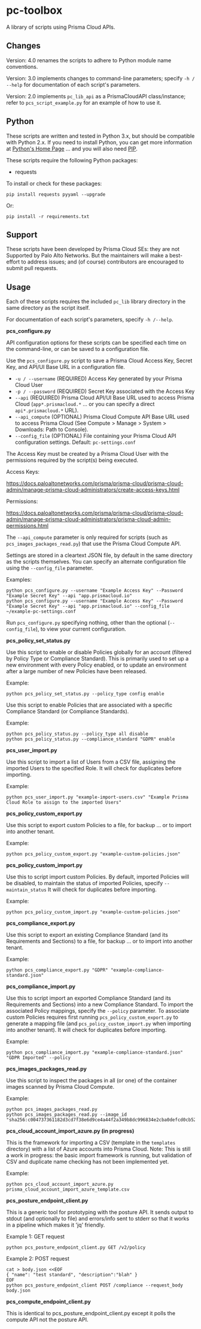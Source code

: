 # pc-toolbox

A library of scripts using Prisma Cloud APIs.

## Changes

Version: 4.0 renames the scripts to adhere to Python module name conventions.

Version: 3.0 implements changes to command-line parameters; specify `-h / --help` for documentation of each script's parameters.

Version: 2.0 implements `pc_lib_api` as a PrismaCloudAPI class/instance; refer to `pcs_script_example.py` for an example of how to use it.

## Python

These scripts are written and tested in Python 3.x, but should be compatible with Python 2.x.
If you need to install Python, you can get more information at [Python's Home Page](https://www.python.org/) ... and you will also need [PIP](https://pypi.python.org/pypi/pip). 

These scripts require the following Python packages:

- requests

To install or check for these packages:

```
pip install requests pyyaml --upgrade
```

Or:

```
pip install -r requirements.txt
```

## Support

These scripts have been developed by Prisma Cloud SEs: they are not Supported by Palo Alto Networks.
But the maintainers will make a best-effort to address issues; and (of course) contributors are encouraged to submit pull requests.

## Usage

Each of these scripts requires the included `pc_lib` library directory in the same directory as the script itself.

For documentation of each script's parameters, specify `-h /--help`.


**pcs_configure.py**

API configuration options for these scripts can be specified each time on the command-line, or can be saved to a configuration file.

Use the `pcs_configure.py` script to save a Prisma Cloud Access Key, Secret Key, and API/UI Base URL in a configuration file.

- `-u / --username` (REQUIRED) Access Key generated by your Prisma Cloud User
- `-p / --password` (REQUIRED) Secret Key associated with the Access Key
- `--api`           (REQUIRED) Prisma Cloud API/UI Base URL used to access Prisma Cloud (`app*.prismacloud.*` ... or you can specify a direct `api*.prismacloud.*` URL). 
- `--api_compute`   (OPTIONAL) Prisma Cloud Compute API Base URL used to access Prisma Cloud (See Compute > Manage > System > Downloads: Path to Console). 
- `--config_file`   (OPTIONAL) File containing your Prisma Cloud API configuration settings. Default: `pc-settings.conf`

The Access Key must be created by a Prisma Cloud User with the permissions required by the script(s) being executed.

Access Keys:

https://docs.paloaltonetworks.com/prisma/prisma-cloud/prisma-cloud-admin/manage-prisma-cloud-administrators/create-access-keys.html

Permissions:

https://docs.paloaltonetworks.com/prisma/prisma-cloud/prisma-cloud-admin/manage-prisma-cloud-administrators/prisma-cloud-admin-permissions.html

The `--api_compute` parameter is only required for scripts (such as `pcs_images_packages_read.py`) that use the Prisma Cloud Compute API.

Settings are stored in a cleartext JSON file, by default in the same directory as the scripts themselves.
You can specify an alternate configuration file using the `--config_file` parameter.

Examples:

```
python pcs_configure.py --username "Example Access Key" --Password "Example Secret Key" --api "app.prismacloud.io"
python pcs_configure.py --username "Example Access Key" --Password "Example Secret Key" --api "app.prismacloud.io" --config_file ~/example-pc-settings.conf
```

Run `pcs_configure.py` specifying nothing, other than the optional (`--config_file`), to view your current configuration.


**pcs_policy_set_status.py**

Use this script to enable or disable Policies globally for an account (filtered by Policy Type or Compliance Standard).
This is primarily used to set up a new environment with every Policy enabled, or to update an environment after a large number of new Policies have been released.

Example:

```
python pcs_policy_set_status.py --policy_type config enable
```

Use this script to enable Policies that are associated with a specific Compliance Standard (or Compliance Standards).

Example:

```
python pcs_policy_status.py --policy_type all disable
python pcs_policy_status.py --compliance_standard "GDPR" enable
```

**pcs_user_import.py**

Use this script to import a list of Users from a CSV file, assigning the imported Users to the specified Role.
It will check for duplicates before importing.

Example:

```
python pcs_user_import.py "example-import-users.csv" "Example Prisma Cloud Role to assign to the imported Users"
```


**pcs_policy_custom_export.py**

Use this script to export custom Policies to a file, for backup ... or to import into another tenant.

Example:

```
python pcs_policy_custom_export.py "example-custom-policies.json"
```

**pcs_policy_custom_import.py**

Use this to script import custom Policies.
By default, imported Policies will be disabled, to maintain the status of imported Policies, specify `--maintain_status`
It will check for duplicates before importing.

Example:

```
python pcs_policy_custom_import.py "example-custom-policies.json"
```


**pcs_compliance_export.py**

Use this script to export an existing Compliance Standard (and its Requirements and Sections) to a file, for backup ... or to import into another tenant.

Example:

```
python pcs_compliance_export.py "GDPR" "example-compliance-standard.json"
```


**pcs_compliance_import.py**

Use this to script import an exported Compliance Standard (and its Requirements and Sections) into a new Compliance Standard.
To import the associated Policy mappings, specify the `--policy` parameter. 
To associate custom Policies requires first running `pcs_policy_custom_export.py` to generate a mapping file (and `pcs_policy_custom_import.py` when importing into another tenant).
It will check for duplicates before importing.

Example:

```
python pcs_compliance_import.py "example-compliance-standard.json" "GDPR Imported" --policy
```


**pcs_images_packages_read.py**

Use this script to inspect the packages in all (or one) of the container images scanned by Prisma Cloud Compute.

Example:

```
python pcs_images_packages_read.py
python pcs_images_packages_read.py --image_id "sha256:c004737361182d3cd7f38e6d9ce4a44f2a349b8dc996834e2cba0defcd0cb522"
```


**pcs_cloud_account_import_azure.py (in progress)**

This is the framework for importing a CSV (template in the `templates` directory) with a list of Azure accounts into Prisma Cloud.
Note: This is still a work in progress: the basic import framework is running, but validation of CSV and duplicate name checking has not been implemented yet.

Example:

```
python pcs_cloud_account_import_azure.py prisma_cloud_account_import_azure_template.csv
```

**pcs_posture_endpoint_client.py**

This is a generic tool for prototyping with the posture API. It sends output to stdout (and optionally to file) and errors/info sent to stderr so that it works in a pipeline which makes it 'jq' friendly.

Example 1: GET request

```
python pcs_posture_endpoint_client.py GET /v2/policy
```

Example 2: POST request

```
cat > body.json <<EOF
{ "name": "test standard", "description":"blah" }
EOF
python pcs_posture_endpoint_client POST /compliance --request_body body.json
```

**pcs_compute_endpoint_client.py**

This is identical to pcs_posture_endpoint_client.py except it polls the compute API not the posture API.

